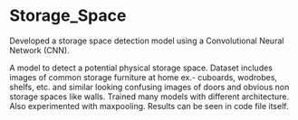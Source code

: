 # Storage_Space
Developed a storage space detection model using a Convolutional Neural Network (CNN). 

A model to detect a potential physical storage space. Dataset includes images of common storage furniture at home ex.- cuboards, wodrobes, shelfs, etc. and similar looking confusing images of doors and obvious non storage spaces like walls. Trained many models with different architecture. Also experimented with maxpooling. Results can be seen in code file itself.
